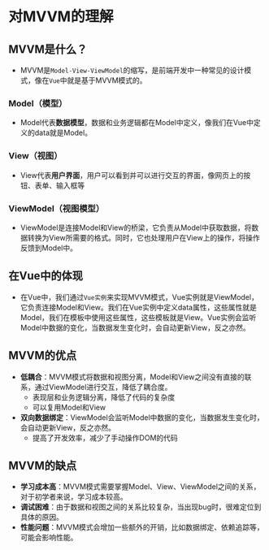 # 对MVVM的理解
## MVVM是什么？
- MVVM是``Model-View-ViewModel``的缩写，是前端开发中一种常见的设计模式，像在``Vue``中就是基于MVVM模式的。
### Model（模型）
- Model代表**数据模型**，数据和业务逻辑都在Model中定义，像我们在Vue中定义的data就是Model。
### View（视图）
- View代表**用户界面**，用户可以看到并可以进行交互的界面，像网页上的按钮、表单、输入框等
### ViewModel（视图模型）
- ViewModel是连接Model和View的桥梁，它负责从Model中获取数据，将数据转换为View所需要的格式。同时，它也处理用户在View上的操作，将操作反馈到Model中。

## 在Vue中的体现
- 在Vue中，我们通过``Vue实例``来实现MVVM模式，Vue实例就是ViewModel，它负责连接Model和View。我们在Vue实例中定义data属性，这些属性就是Model，我们在模板中使用这些属性，这些模板就是View。Vue实例会监听Model中数据的变化，当数据发生变化时，会自动更新View，反之亦然。

## MVVM的优点
- **低耦合**：MVVM模式将数据和视图分离，Model和View之间没有直接的联系，通过ViewModel进行交互，降低了耦合度。
  - 表现层和业务逻辑分离，降低了代码的复杂度
  - 可以复用Model和View
- **双向数据绑定**：ViewModel会监听Model中数据的变化，当数据发生变化时，会自动更新View，反之亦然。
  - 提高了开发效率，减少了手动操作DOM的代码

## MVVM的缺点
- **学习成本高**：MVVM模式需要掌握Model、View、ViewModel之间的关系，对于初学者来说，学习成本较高。
- **调试困难**：由于数据和视图之间的关系比较复杂，当出现bug时，很难定位到具体的原因。
- **性能问题**：MVVM模式会增加一些额外的开销，比如数据绑定、依赖追踪等，可能会影响性能。


